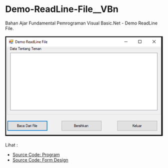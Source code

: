 # Demo-ReadLine-File__VBn
Bahan Ajar Fundamental Pemrograman Visual Basic.Net - Demo ReadLine File.<br><br>
<img src="https://github.com/RizkyKhapidsyah/Demo-ReadLine-File__VBn/blob/master/Demo%20ReadLine%20File/result/001.PNG"><br><br>
Lihat : <br>
- <a href="https://github.com/RizkyKhapidsyah/Demo-ReadLine-File__VBn/blob/master/Demo%20ReadLine%20File/Form1.vb">Source Code: Program</a><br>
- <a href="https://github.com/RizkyKhapidsyah/Demo-ReadLine-File__VBn/blob/master/Demo%20ReadLine%20File/Form1.Designer.vb">Source Code: Form Design</a>
